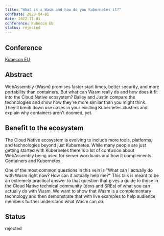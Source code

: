 ```yaml
---
title: "What is a Wasm and how do you Kubernetes it?"
confDate: 2023-04-01
date: 2022-11-01
conference: Kubecon EU
status: rejected
---
```


## Conference
[Kubecon EU](https://events.linuxfoundation.org/kubecon-cloudnativecon-europe/)

## Abstract
WebAssembly (Wasm) promises faster start times, better security, and more portability than containers.
But what can Wasm really do and how does it fit into the Cloud Native ecosystem?
Bailey and Justin compare the technologies and show how they're more similar than you might think.
They'll break down use cases in your existing Kubernetes clusters and explain why containers aren't doomed, yet.

## Benefit to the ecosystem
The Cloud Native ecosystem is evolving to include more tools, platforms, and technologies beyond just Kubernetes.
While many people are just getting started with Kubernetes there is a lot of confusion about WebAssembly being used for server workloads and how it complements Containers and Kubernetes.

One of the most common questions in this vein is "What can I actually do with Wasm right now? How can it actually help me?"
This talk is meant to be an extremely practical answer to that question that gives a guide to those in the Cloud Native technical community (devs and SREs) of what you can actually do with Wasm.
We want to show that Wasm is a complementary technology and then demonstrate that with live examples to help audience members further understand what Wasm can do.


## Status
rejected
